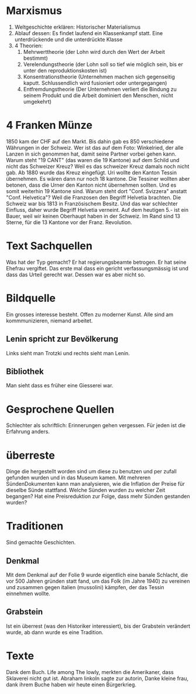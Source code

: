 # Marxismus
1. Weltgeschichte erklären: Historischer Materialismus
2. Ablauf dessen: Es findet laufend ein Klassenkampf statt. Eine unterdrückende und die unterdrückte Klasse
3. 4 Theorien: 
	1. Mehrwerttheorie (der Lohn wird durch den Wert der Arbeit bestimmt)
	2. Verelendungstheorie (der Lohn soll so tief wie möglich sein, bis er unter den reproduktionskosten ist)
	3. Konsentrationstheorie (Unternehmen machen sich gegenseitig kaputt. Schlussendlich wird fusioniert oder untergegangen)
	4. Entfremdungstheorie (Der Unternehmen verliert die Bindung zu seinem Produkt und die Arbeit dominiert den Menschen, nicht umgekehrt)

# 4 Franken Münze
1850 kam der CHF auf den Markt. Bis dahin gab es 850 verschiedene Währungen in der Schweiz.
Wer ist das auf dem Foto: Winkelried, der alle Lanzen in sich genommen hat, damit seine Partner vorbei gehen kann. Warum steht "19 CANT" (das waren die 19 Kantone) auf dem Schild und nicht das Schweizer Kreuz? Weil es das schweizer Kreuz damals noch nicht gab. Ab 1880 wurde das Kreuz eingefügt. Uri wollte den Kanton Tessin übernehmen. Es wären dann nur noch 18 kantone. Die Tessiner wollten aber betonen, dass die Urner den Kanton nicht übernehmen sollten. Und es somit weiterhin 19 Kantone sind.
Warum steht dort "Conf. Svizzera" anstatt "Conf. Helvetica"? Weil die Franzosen den Begriff Helvetia brachten. Die Schweiz war bis 1813 in Französischem Besitz. Und das war schlechter Einfluss, daher wurde Begriff Helvetia verneint.
Auf dem heutigen 5.- ist ein Bauer, weil wir keinen Oberhaupt haben in der Schweiz. Im Rand sind 13 Sterne, für die 13 Kantone vor der Franz. Revolution.

# Text Sachquellen
Was hat der Typ gemacht? Er hat regierungsbeamte betrogen. Er hat seine Ehefrau vergiftet. Das erste mal dass ein gericht verfassungsmässig ist und dass das Urteil gerecht war. Dessen war es aber nicht so.

# Bildquelle
Ein grosses interesse besteht. Offen zu moderner Kunst. Alle sind am kommmunizieren, niemand arbeitet. 

## Lenin spricht zur Bevölkerung
Links sieht man Trotzki und rechts sieht man Lenin.

## Bibliothek
Man sieht dass es früher eine Giesserei war.

# Gesprochene Quellen
Schlechter als schriftlich: Erinnerungen gehen vergessen. Für jeden ist die Erfahrung anders.


# überreste
Dinge die hergestellt worden sind um diese zu benutzen und per zufall gefunden wurden und in das Museum kamen.
Mit mehreren SündenDokumenten kann man analysieren, wie die Inflation der Preise für dieselbe Sünde stattfand. Welche Sünden wurden zu welcher Zeit begangen? Hat eine Preisreduktion zur Folge, dass mehr Sünden gestanden wurden?

# Traditionen
Sind gemachte Geschichten. 

## Denkmal 
Mit dem Denkmal auf der Folie 9 wurde eigentlich eine  banale Schlacht, die vor 500 Jahren gründen statt fand, um das Folk (im Jahre 1940) zu vereinen und zusammen gegen italien (mussolini) kämpfen, der das Tessin einnehmen wollte.

## Grabstein
Ist ein überrest (was den Historiker interessiert), bis der Grabstein verändert wurde, ab dann wurde es eine Tradition.

# Texte
Dank dem Buch. Life among The lowly, merkten die Amerikaner, dass Sklaverei nicht gut ist. Abraham linkoln sagte zur autorin, Danke kleine frau, dank ihrem Buche haben wir heute einen Bürgerkrieg.

